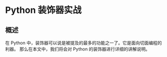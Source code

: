 # Python 装饰器实战

## 概述

在 Python 中，装饰器可以说是被提及的最多的功能之一了。它是面向切面编程的利器。
那么在本文中，我们将会对 Python 的装饰器进行详细的讲解说明。
